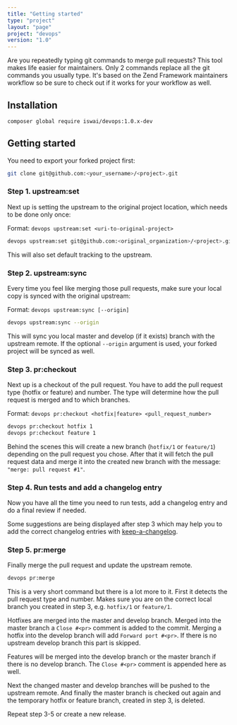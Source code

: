 ```yaml
---
title: "Getting started"
type: "project"
layout: "page"
project: "devops"
version: "1.0"
---
```


Are you repeatedly typing git commands to merge pull requests? This tool makes
life easier for maintainers. Only 2 commands replace all the git commands you
usually type. It's based on the Zend Framework maintainers workflow so be sure
to check out if it works for your workflow as well.

## Installation

```bash
composer global require iswai/devops:1.0.x-dev
```

## Getting started

You need to export your forked project first:

```bash
git clone git@github.com:<your_username>/<project>.git
```

### Step 1. upstream:set

Next up is setting the upstream to the original project location, which needs
to be done only once:

Format: `devops upstream:set <uri-to-original-project>`

```bash
devops upstream:set git@github.com:<original_organization>/<project>.git
```

This will also set default tracking to the upstream.

### Step 2. upstream:sync

Every time you feel like merging those pull requests, make sure your local
copy is synced with the original upstream:

Format: `devops upstream:sync [--origin]`

```bash
devops upstream:sync --origin
```

This will sync you local master and develop (if it exists) branch with the
upstream remote. If the optional `--origin` argument is used, your forked
project will be synced as well.

### Step 3. pr:checkout

Next up is a checkout of the pull request. You have to add the pull request
type (hotfix or feature) and number. The type will determine how the pull
request is merged and to which branches.

Format: `devops pr:checkout <hotfix|feature> <pull_request_number>`

```bash
devops pr:checkout hotfix 1
devops pr:checkout feature 1
```

Behind the scenes this will create a new branch (`hotfix/1` or `feature/1`)
depending on the pull request you chose. After that it will fetch the pull
request data and merge it into the created new branch with the message:
`"merge: pull request #1"`.

### Step 4. Run tests and add a changelog entry

Now you have all the time you need to run tests, add a changelog entry and
do a final review if needed.

Some suggestions are being displayed after step 3 which may help you to add
the correct changelog entries with
[keep-a-changelog](https://github.com/phly/keep-a-changelog).

### Step 5. pr:merge

Finally merge the pull request and update the upstream remote.

```bash
devops pr:merge
```

This is a very short command but there is a lot more to it. First it detects
the pull request type and number. Makes sure you are on the correct local
branch you created in step 3, e.g. `hotfix/1` or `feature/1`.

Hotfixes are merged into the master and develop branch. Merged into the master
branch a `Close #<pr>` comment is added to the commit. Merging a hotfix into
the develop branch will add `Forward port #<pr>`. If there is no upstream
develop branch this part is skipped.

Features will be merged into the develop branch or the master branch if there
is no develop branch. The `Close #<pr>` comment is appended here as well.

Next the changed master and develop branches will be pushed to the upstream
remote. And finally the master branch is checked out again and the temporary
hotfix or feature branch, created in step 3, is deleted.

Repeat step 3-5 or create a new release.
